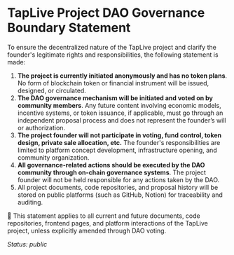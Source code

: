 # TapLive Project DAO Governance Boundary Statement

To ensure the decentralized nature of the TapLive project and clarify the founder's legitimate rights and responsibilities, the following statement is made:

1. **The project is currently initiated anonymously and has no token plans**. No form of blockchain token or financial instrument will be issued, designed, or circulated.
2. **The DAO governance mechanism will be initiated and voted on by community members**. Any future content involving economic models, incentive systems, or token issuance, if applicable, must go through an independent proposal process and does not represent the founder’s will or authorization.
3. **The project founder will not participate in voting, fund control, token design, private sale allocation, etc.** The founder's responsibilities are limited to platform concept development, infrastructure opening, and community organization.
4. **All governance-related actions should be executed by the DAO community through on-chain governance systems**. The project founder will not be held responsible for any actions taken by the DAO.
5. All project documents, code repositories, and proposal history will be stored on public platforms (such as GitHub, Notion) for traceability and auditing.

📌 This statement applies to all current and future documents, code repositories, frontend pages, and platform interactions of the TapLive project, unless explicitly amended through DAO voting.

_Status: public_
